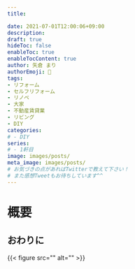 ```yaml
---
title: 

date: 2021-07-01T12:00:06+09:00
description: 
draft: true
hideToc: false
enableToc: true
enableTocContent: true
author: 矢倉 まり
authorEmoji: 🦢
tags:
- リフォーム
- セルフリフォーム
- リノベ
- 大家
- 不動産賃貸業
- リビング
- DIY
categories:
# - DIY
series:
# - 1軒目
image: images/posts/
meta_image: images/posts/
# お気づきの点があればTwitterで教えて下さい！
# また感想Tweetもお待ちしています^^
---
```

# 概要

## おわりに
{{< figure src="" alt="" >}}
